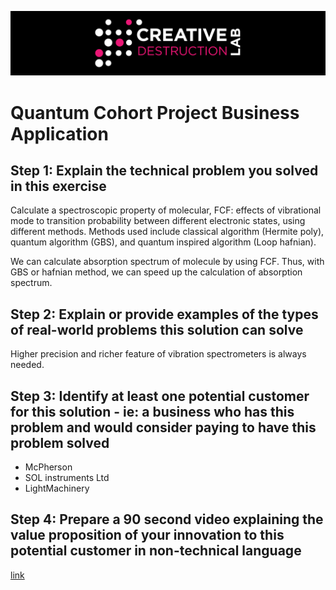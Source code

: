 ![CDL 2020 Cohort Project](../figures/CDL_logo.jpg)
# Quantum Cohort Project Business Application
## Step 1: Explain the technical problem you solved in this exercise

Calculate a spectroscopic property of molecular, FCF: effects of vibrational mode to transition probability between different electronic states, using different methods.  Methods used include classical algorithm (Hermite poly), quantum algorithm (GBS), and quantum inspired algorithm (Loop hafnian).

We can calculate absorption spectrum of molecule by using FCF. Thus, with GBS or hafnian method, we can speed up the calculation of absorption spectrum.

## Step 2: Explain or provide examples of the types of real-world problems this solution can solve

Higher precision and richer feature of vibration spectrometers is always needed.

## Step 3: Identify at least one potential customer for this solution - ie: a business who has this problem and would consider paying to have this problem solved

- McPherson
- SOL instruments Ltd
- LightMachinery

## Step 4: Prepare a 90 second video explaining the value proposition of your innovation to this potential customer in non-technical language
[link](https://www.dropbox.com/s/5cc0jmb83ysicoi/cdl-all.mov?dl=0)

